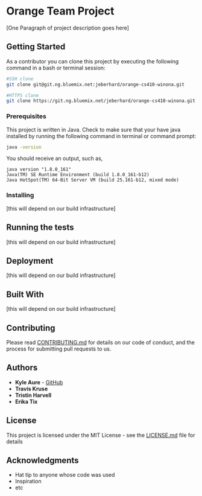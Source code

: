 # Orange Team Project

[One Paragraph of project description goes here]

## Getting Started

As a contributor you can clone this project by executing the following command in a bash or terminal session:

```bash
#SSH clone
git clone git@git.ng.bluemix.net:jeberhard/orange-cs410-winona.git

#HTTPS clone
git clone https://git.ng.bluemix.net/jeberhard/orange-cs410-winona.git
```

### Prerequisites

This project is written in Java.
Check to make sure that your have java installed by running the following command in terminal or command prompt:

```bash
java -version
```

You should receive an output, such as,

```
java version "1.8.0_161"
Java(TM) SE Runtime Environment (build 1.8.0_161-b12)
Java HotSpot(TM) 64-Bit Server VM (build 25.161-b12, mixed mode)
```

### Installing

[this will depend on our build infrastructure]

## Running the tests

[this will depend on our build infrastructure]

## Deployment

[this will depend on our build infrastructure]

## Built With

[this will depend on our build infrastructure]

## Contributing

Please read [CONTRIBUTING.md](CONTRIBUTING.md) for details on our code of conduct, and the process for submitting pull requests to us.

## Authors

* **Kyle Aure** - [GitHub](https://github.com/KyleAure)
* **Travis Kruse**
* **Tristin Harvell**
* **Erika Tix**

## License

This project is licensed under the MIT License - see the [LICENSE.md](LICENSE.md) file for details

## Acknowledgments

* Hat tip to anyone whose code was used
* Inspiration
* etc
